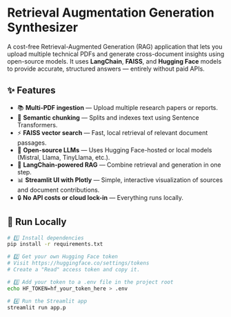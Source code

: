 # Retrieval Augmentation Generation Synthesizer

A cost-free Retrieval-Augmented Generation (RAG) application that lets you upload multiple technical PDFs and 
generate cross-document insights using open-source models.
It uses **LangChain**, **FAISS**, and **Hugging Face** models to provide accurate, structured answers — entirely without paid APIs.

## ✨ Features

- 📚 **Multi-PDF ingestion** — Upload multiple research papers or reports.  
- 🧩 **Semantic chunking** — Splits and indexes text using Sentence Transformers.  
- ⚡ **FAISS vector search** — Fast, local retrieval of relevant document passages.  
- 🧠 **Open-source LLMs** — Uses Hugging Face-hosted or local models (Mistral, Llama, TinyLlama, etc.).  
- 💬 **LangChain-powered RAG** — Combine retrieval and generation in one step.  
- 📊 **Streamlit UI with Plotly** — Simple, interactive visualization of sources and document contributions.  
- 🔒 **No API costs or cloud lock-in** — Everything runs locally. 

## 🚀 Run Locally

```bash
# 1️⃣ Install dependencies
pip install -r requirements.txt

# 2️⃣ Get your own Hugging Face token
# Visit https://huggingface.co/settings/tokens
# Create a "Read" access token and copy it.

# 3️⃣ Add your token to a .env file in the project root
echo HF_TOKEN=hf_your_token_here > .env

# 4️⃣ Run the Streamlit app
streamlit run app.p
